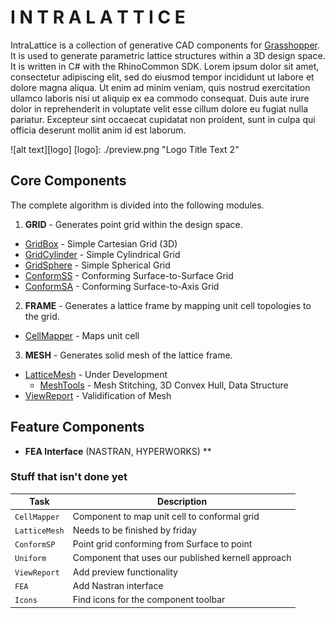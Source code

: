 # I N T R A L A T T I C E 

IntraLattice is a collection of generative CAD components for [Grasshopper](http://www.grasshopper3d.com/). It is used to generate parametric lattice structures within a 3D design space. It is written in C# with the RhinoCommon SDK. Lorem ipsum dolor sit amet, consectetur adipiscing elit, sed do eiusmod tempor incididunt ut labore et dolore magna aliqua. Ut enim ad minim veniam, quis nostrud exercitation ullamco laboris nisi ut aliquip ex ea commodo consequat. Duis aute irure dolor in reprehenderit in voluptate velit esse cillum dolore eu fugiat nulla pariatur. Excepteur sint occaecat cupidatat non proident, sunt in culpa qui officia deserunt mollit anim id est laborum.

![alt text][logo]
[logo]: ./preview.png "Logo Title Text 2"

## Core Components

The complete algorithm is divided into the following modules.

1. **GRID** - Generates point grid within the design space.
  * [GridBox](../master/src/IntraLattice/GridBox.cs) - Simple Cartesian Grid (3D)
  * [GridCylinder](../master/src/IntraLattice/GridCylinder.cs) - Simple Cylindrical Grid
  * [GridSphere](../master/src/IntraLattice/GridSphere.cs) - Simple Spherical Grid
  * [ConformSS](../master/src/IntraLattice/ConformSS.cs) - Conforming Surface-to-Surface Grid
  * [ConformSA](../master/src/IntraLattice/ConformSA.cs) - Conforming Surface-to-Axis Grid

2. **FRAME** - Generates a lattice frame by mapping unit cell topologies to the grid.
  * [CellMapper](../master/src/IntraLattice/CellMapper.cs) - Maps unit cell

3. **MESH** - Generates solid mesh of the lattice frame.
  * [LatticeMesh](../master/src/IntraLattice/LatticeMesh.cs) - Under Development
    * [MeshTools](../master/src/IntraLattice/MeshTools.cs) - Mesh Stitching, 3D Convex Hull, Data Structure
  * [ViewReport](../master/src/IntraLattice/ViewReport.cs) - Validification of Mesh

## Feature Components

  * **FEA Interface** (NASTRAN, HYPERWORKS)
**



### Stuff that isn't done yet

Task | Description 
--- | --- 
`CellMapper` | Component to map unit cell to conformal grid 
`LatticeMesh` | Needs to be finished by friday
`ConformSP` | Point grid conforming from Surface to point
`Uniform` | Component that uses our published kernell approach
`ViewReport` | Add preview functionality
`FEA` | Add Nastran interface
`Icons` | Find icons for the component toolbar
